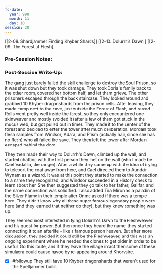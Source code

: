 ```yaml
---
fc-date:
  year: 998
  month: 11
  day: 10
session: 20
---
```

[[2-08. Shardjammer Finding Khyber Shards]] [[2-10. Dolurrh’s Dawn]] [[2-09. The Forest of Flesh]]

### Pre-Session Notes:


### Post-Session Write-Up:

The gang just barely failed the skill challenge to destroy the Soul Prison, so it was shut down but they took damage. They took Doria's family back to the other room, covered her bottom half, and let them grieve. The other prisoners escaped through the back staircase. They looked around and grabbed 10 Khyber dragonshards from the prison cells. After leaving, they made camp next to the cave, just outside the Forest of Flesh, and rested. Rolls went pretty well inside the forest, so they only encountered one skinweaver and mostly avoided it (after a few of them got stuck in the mucus web, but got pulled out in time). They made it to the center of the forest and decided to enter the tower after much deliberation. Mordain took flesh samples from Windsor, Adara, and Prism (actually hair, since she has no flesh) who all failed the save. They then left the tower after Mordain escaped behind the door.

They then made their way to Dolurrh's Dawn, climbed up the wall, and started chatting with the first person they met on the wall (who I made be Cael Vadallia, the ranger). After a while they came up with the idea of trying to teleport the coat away from here, and Cael directed them to Aundair Wynarn as a wizard. It was at this point they started to make the connection to a name they recognized, and Windsor succeeded in a History check to learn about her. She then suggested they go talk to her father, Galifar, and the name connection was solidified. I also added Tira Miron as a paladin of the Silver Flame in their temple after Onme asked if there was a temple here. They didn't know why all these super famous legendary people were here (and they learned that neither do they), but they knew something was up.

They seemed most interested in tying Dolurrh's Dawn to the Fleshweaver and his quest for power. But then once they heard the name, they started connecting it to an afterlife - like a famous person heaven. But after more discussion, they decided it could still be the Fleshweaver, and this was an ongoing experiment where he needed the clones to get older in order to be useful. Go this route, and if they leave the village intact then some of these simulacra could cause havoc by re-appearing around Khorvaire.

- [x] #followup They still have 10 Khyber dragonshards that weren't used for the Spelljammer build.
